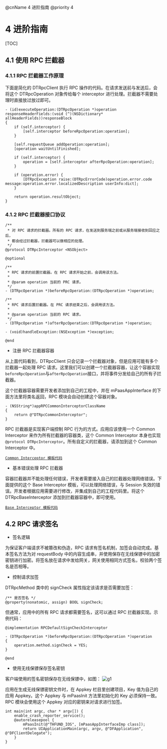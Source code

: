 @cnName 4 进阶指南
@priority 4

# 4 进阶指南

[TOC]

## 4.1 使用 RPC 拦截器


### 4.1.1 RPC 拦截器工作原理

下面是简化的 DTRpcClient 执行 RPC 操作的代码。在请求发送前与发送后，会将这个 DTRpcOperation 对象传给每个 interceptor 进行处理。拦截器不需要处理时直接放过放过即可。

```
- (id)executeOperation:(DTRpcOperation *)operation responseHeaderFields:(void (^)(NSDictionary* allHeaderFields))responseBlock
{
    if (self.interceptor) {
        [self.interceptor beforeRpcOperation:operation];
    }
    
    [self.requestQueue addOperation:operation];
    [operation waitUntilFinished];
    
    if (self.interceptor) {
        operation = [self.interceptor afterRpcOperation:operation];
    }
    
    if (operation.error) {
        [DTRpcException raise:(DTRpcErrorCode)operation.error.code message:operation.error.localizedDescription userInfo:dict];
    }
    
    return operation.resultObject;
}
```

### 4.1.2 RPC 拦截器接口协议

```
/**
 * 对 RPC 请求的拦截器。所有的 RPC 请求，在发送到服务端之前或从服务端接收到回应之后，
 * 都会经过拦截器，拦截器可以做相应的处理。
 */
@protocol DTRpcInterceptor <NSObject>

@optional

/**
 * RPC 请求的前置拦截器。在 RPC 请求开始之前，会调用该方法。
 *
 * @param operation 当前的 PRC 请求。
 */
- (DTRpcOperation *)beforeRpcOperation:(DTRpcOperation *)operation;

/**
 * RPC 请求后置拦截器。在 PRC 请求结束之后，会调用该方法。
 *
 * @param operation 当前的 RPC 请求。
 */
- (DTRpcOperation *)afterRpcOperation:(DTRpcOperation *)operation;

- (void)handleException:(NSException *)exception;

@end
```

- 注册 RPC 拦截器容器

从上面代码看到，DTRpcClient 只会记录一个拦截器对象，但是应用可能有多个拦截器一起处理 RPC 请求。这里我们可以创建一个拦截器容器，让这个容器实现`beforeRpcOperation`与`afterRpcOperation`接口，并将事件分发给自己的所有子拦截器。

这个拦截器容器需要开发者添加到自己的工程中，并在 mPaasAppInterface 的下面方法里将类名返回，RPC 模块会自动创建这个容器对象。

```
- (NSString*)appRPCCommonInterceptorClassName
{
    return @"DTRpcCommonInterceptor";
}
```

RPC 拦截器是实现客户端控制 RPC 行为的方式。应用应该使用一个 Common Interceptor 来作为所有拦截器的容器类，这个 Common Interceptor 本身也实现`@protocol DTRpcInterceptor`。所有自定义的拦截器，请添加到这个 Common Interceptor 中。

[`Common Interceptor 模板代码`](https://t.alipayobjects.com/L1/92/1072/1438761357756.zip)

-  基本错误处理 RPC 拦截器


容器拦截器并不能处理任何错误，开发者需要接入自己的拦截器处理网络错误。下面提供的这个 Base Interceptor 模板，可以处理网络错误，与 Session 失效的错误。开发者根据应用需要进行修改，并集成到自己的工程代码里。将这个 DTRpcBaseInterceptor 添加到拦截器容器中，即可使用。

[`Base Interceptor 模板代码`](https://t.alipayobjects.com/L1/92/1066/1441858237059.zip)


## 4.2 RPC 请求签名

-  签名逻辑

为保证客户端请求不被篡改和伪造，RPC 请求有签名机制，加签会自动完成。基本签名方法为对 requestBody 中的内容生成串，并使用保存在无线保镖中的加密密钥进行加密。将签名放在请求中发给网关，网关使用相同方式签名，校验两个签名是否相等。

-  控制请求加签

DTRpcMethod 类中的 signCheck 属性指定该请求是否需要加签：
```
/** 是否签名 */
@property(nonatomic, assign) BOOL signCheck;
```

但通常，应用中的所有 RPC 请求都需要签名，这可以通过 RPC 拦截器实现。示例代码：

```
@implementation RPCDefaultSignCheckInterceptor

- (DTRpcOperation *)beforeRpcOperation:(DTRpcOperation *)operation
{
    operation.method.signCheck = YES;
}

@end
```

-  使用无线保镖保存签名密钥

客户端使用的签名密钥保存在无线保镖中，如图：
![g1](https://t.alipayobjects.com/images/rmsweb/T1I84hXa8jXXXXXXXX.png)

应用在生成无线保镖密钥文件时，在 Appkey 栏目里创建项目，Key 值为自己的应用 Appkey。这个 Appkey 与 mPaasInit 方法里初始化的 Key 必须保持一致。RPC 模块会使用这个 Appkey 对应的密钥来对请求进行加签。

```
int main(int argc, char * argv[]) {
    enable_crash_reporter_service();
    @autoreleasepool {
        mPaasInit(@"THFUND_IOS", [mPaasAppInterfaceImp class]);
        return UIApplicationMain(argc, argv, @"DFApplication", @"DFClientDelegate");
    }
}
```